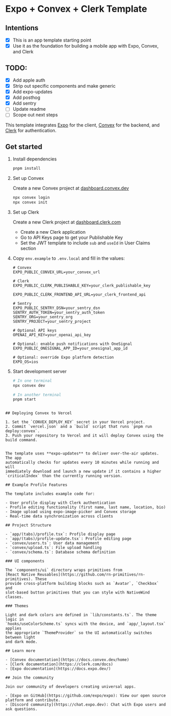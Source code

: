 # Expo + Convex + Clerk Template

## Intentions

- [x] This is an app template starting point
- [x] Use it as the foundation for building a mobile app with Expo, Convex, and Clerk

## TODO:

- [x] Add apple auth
- [x] Strip out specific components and make generic
- [x] Add expo-updates
- [x] Add posthog
- [x] Add sentry
- [ ] Update readme
- [ ] Scope out next steps

This template integrates [Expo](https://expo.dev) for the client, [Convex](https://convex.dev) for the backend, and [Clerk](https://clerk.com) for authentication.

## Get started

1. Install dependencies

   ```bash
   pnpm install
   ```

2. Set up Convex

   Create a new Convex project at [dashboard.convex.dev](https://dashboard.convex.dev)

   ```bash
   npx convex login
   npx convex init
   ```

3. Set up Clerk

   Create a new Clerk project at [dashboard.clerk.com](https://dashboard.clerk.com)

   - Create a new Clerk application
   - Go to API Keys page to get your Publishable Key
   - Set the JWT template to include `sub` and `useId` in User Claims section

4. Copy `env.example` to `.env.local` and fill in the values:

   ```
   # Convex
   EXPO_PUBLIC_CONVEX_URL=your_convex_url

   # Clerk
   EXPO_PUBLIC_CLERK_PUBLISHABLE_KEY=your_clerk_publishable_key

   EXPO_PUBLIC_CLERK_FRONTEND_API_URL=your_clerk_frontend_api

   # Sentry
   EXPO_PUBLIC_SENTRY_DSN=your_sentry_dsn
   SENTRY_AUTH_TOKEN=your_sentry_auth_token
   SENTRY_ORG=your_sentry_org
   SENTRY_PROJECT=your_sentry_project

   # Optional API keys
   OPENAI_API_KEY=your_openai_api_key

   # Optional: enable push notifications with OneSignal
   EXPO_PUBLIC_ONESIGNAL_APP_ID=your_onesignal_app_id

   # Optional: override Expo platform detection
   EXPO_OS=ios
   ```

5. Start development server

   ```bash
   # In one terminal
   npx convex dev

   # In another terminal
   pnpm start
```

## Deploying Convex to Vercel

1. Set the `CONVEX_DEPLOY_KEY` secret in your Vercel project.
2. Commit `vercel.json` and a `build` script that runs `pnpm run deploy:convex`.
3. Push your repository to Vercel and it will deploy Convex using the build command.


The template uses **expo-updates** to deliver over-the-air updates. The app
automatically checks for updates every 10 minutes while running and will
immediately download and launch a new update if it contains a higher
`criticalIndex` than the currently running version.

## Example Profile Features

The template includes example code for:

- User profile display with Clerk authentication
- Profile editing functionality (first name, last name, location, bio)
- Image upload using expo-image-picker and Convex storage
- Real-time data synchronization across clients

## Project Structure

- `app/(tabs)/profile.tsx`: Profile display page
- `app/(tabs)/profile-update.tsx`: Profile editing page
- `convex/users.ts`: User data management
- `convex/upload.ts`: File upload handling
- `convex/schema.ts`: Database schema definition

### UI components

The `components/ui` directory wraps primitives from
[React Native Reusables](https://github.com/rn-primitives/rn-primitives). These
provide cross-platform building blocks such as `Avatar`, `Checkbox` and
slot-based button primitives that you can style with NativeWind classes.

### Themes

Light and dark colors are defined in `lib/constants.ts`. The theme logic in
`hooks/useColorScheme.ts` syncs with the device, and `app/_layout.tsx` applies
the appropriate `ThemeProvider` so the UI automatically switches between light
and dark mode.

## Learn more

- [Convex documentation](https://docs.convex.dev/home)
- [Clerk documentation](https://clerk.com/docs)
- [Expo documentation](https://docs.expo.dev/)

## Join the community

Join our community of developers creating universal apps.

- [Expo on GitHub](https://github.com/expo/expo): View our open source platform and contribute.
- [Discord community](https://chat.expo.dev): Chat with Expo users and ask questions.
